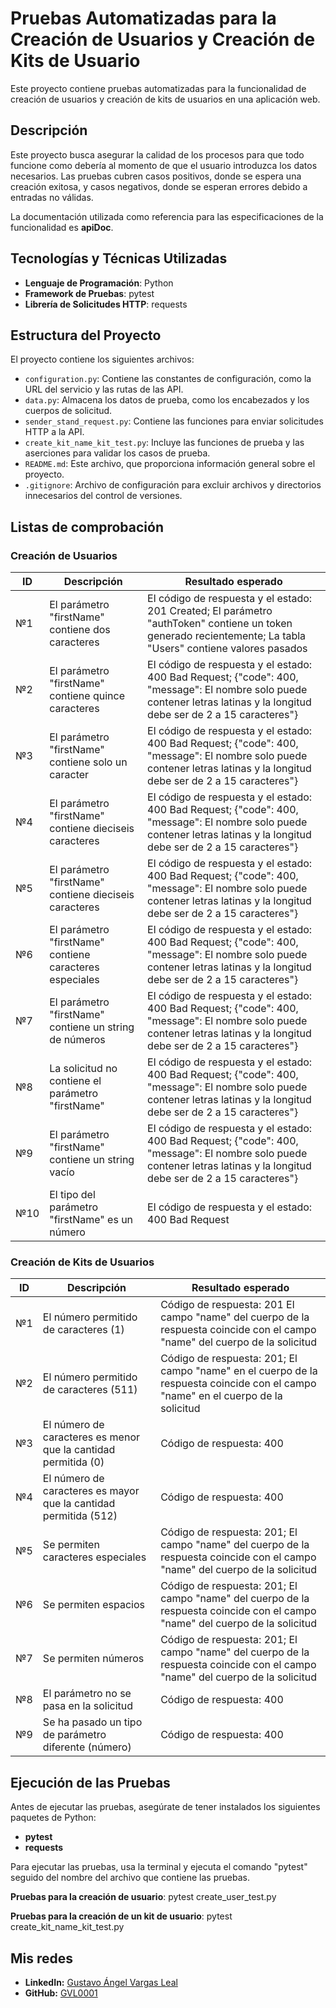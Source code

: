 # Pruebas Automatizadas para la Creación de Usuarios y Creación de Kits de Usuario

Este proyecto contiene pruebas automatizadas para la funcionalidad de creación de usuarios y creación de kits de usuarios en una aplicación web.

## Descripción

Este proyecto busca asegurar la calidad de los procesos para que todo funcione como debería al momento de que el usuario introduzca los datos necesarios. Las pruebas cubren casos positivos, donde se espera una creación exitosa, y casos negativos, donde se esperan errores debido a entradas no válidas.

La documentación utilizada como referencia para las especificaciones de la funcionalidad es **apiDoc**.

## Tecnologías y Técnicas Utilizadas

- **Lenguaje de Programación**: Python
- **Framework de Pruebas**: pytest
- **Librería de Solicitudes HTTP**: requests

## Estructura del Proyecto

El proyecto contiene los siguientes archivos:

- `configuration.py`: Contiene las constantes de configuración, como la URL del servicio y las rutas de las API.
- `data.py`: Almacena los datos de prueba, como los encabezados y los cuerpos de solicitud.
- `sender_stand_request.py`: Contiene las funciones para enviar solicitudes HTTP a la API.
- `create_kit_name_kit_test.py`: Incluye las funciones de prueba y las aserciones para validar los casos de prueba.
- `README.md`: Este archivo, que proporciona información general sobre el proyecto.
- `.gitignore`: Archivo de configuración para excluir archivos y directorios innecesarios del control de versiones.

## Listas de comprobación

### Creación de Usuarios

| ID | Descripción | Resultado esperado |
|----|--------------|---------------------|
| №1 | El parámetro "firstName" contiene dos caracteres | El código de respuesta y el estado: 201 Created; El parámetro "authToken" contiene un token generado recientemente; La tabla "Users" contiene valores pasados |
| №2 | El parámetro "firstName" contiene quince caracteres | El código de respuesta y el estado: 400 Bad Request; {"code": 400, "message": El nombre solo puede contener letras latinas y la longitud debe ser de 2 a 15 caracteres"} |
| №3 | El parámetro "firstName" contiene solo un caracter | El código de respuesta y el estado: 400 Bad Request; {"code": 400, "message": El nombre solo puede contener letras latinas y la longitud debe ser de 2 a 15 caracteres"} |
| №4 | El parámetro "firstName" contiene dieciseis caracteres | El código de respuesta y el estado: 400 Bad Request; {"code": 400, "message": El nombre solo puede contener letras latinas y la longitud debe ser de 2 a 15 caracteres"} |
| №5 | El parámetro "firstName" contiene dieciseis caracteres | El código de respuesta y el estado: 400 Bad Request; {"code": 400, "message": El nombre solo puede contener letras latinas y la longitud debe ser de 2 a 15 caracteres"} |
| №6 | El parámetro "firstName" contiene caracteres especiales | El código de respuesta y el estado: 400 Bad Request; {"code": 400, "message": El nombre solo puede contener letras latinas y la longitud debe ser de 2 a 15 caracteres"} |
| №7 | El parámetro "firstName" contiene un string de números | El código de respuesta y el estado: 400 Bad Request; {"code": 400, "message": El nombre solo puede contener letras latinas y la longitud debe ser de 2 a 15 caracteres"} |
| №8 | La solicitud no contiene el parámetro "firstName" | El código de respuesta y el estado: 400 Bad Request; {"code": 400, "message": El nombre solo puede contener letras latinas y la longitud debe ser de 2 a 15 caracteres"} |
| №9 | El parámetro "firstName" contiene un string vacío | El código de respuesta y el estado: 400 Bad Request; {"code": 400, "message": El nombre solo puede contener letras latinas y la longitud debe ser de 2 a 15 caracteres"} |
| №10 | El tipo del parámetro "firstName" es un número | El código de respuesta y el estado: 400 Bad Request |

### Creación de Kits de Usuarios

| ID | Descripción | Resultado esperado |
|----|--------------|---------------------|
| №1 | El número permitido de caracteres (1) | Código de respuesta: 201 El campo "name" del cuerpo de la respuesta coincide con el campo "name" del cuerpo de la solicitud |
| №2 | El número permitido de caracteres (511) | Código de respuesta: 201; El campo "name" en el cuerpo de la respuesta coincide con el campo "name" en el cuerpo de la solicitud |
| №3 | El número de caracteres es menor que la cantidad permitida (0) | Código de respuesta: 400 |
| №4 | El número de caracteres es mayor que la cantidad permitida (512) | Código de respuesta: 400 |
| №5 | Se permiten caracteres especiales | Código de respuesta: 201; El campo "name" del cuerpo de la respuesta coincide con el campo "name" del cuerpo de la solicitud |
| №6 | Se permiten espacios | Código de respuesta: 201; El campo "name" del cuerpo de la respuesta coincide con el campo "name" del cuerpo de la solicitud |
| №7 | Se permiten números | Código de respuesta: 201; El campo "name" del cuerpo de la respuesta coincide con el campo "name" del cuerpo de la solicitud |
| №8 | El parámetro no se pasa en la solicitud | Código de respuesta: 400 |
| №9 | Se ha pasado un tipo de parámetro diferente (número) | Código de respuesta: 400 |

## Ejecución de las Pruebas

Antes de ejecutar las pruebas, asegúrate de tener instalados los siguientes paquetes de Python:

- **pytest**
- **requests**

Para ejecutar las pruebas, usa la terminal y ejecuta el comando "pytest" seguido del nombre del archivo que contiene las pruebas.  

**Pruebas para la creación de usuario**: pytest create_user_test.py  

**Pruebas para la creación de un kit de usuario**: pytest create_kit_name_kit_test.py

## Mis redes

- **LinkedIn:** [Gustavo Ángel Vargas Leal](https://www.linkedin.com/in/gustavo-angel-vargas-leal/)
- **GitHub:** [GVL0001](https://github.com/GVL0001)
